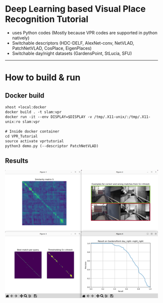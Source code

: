 # Deep Learning based Visual Place Recognition Tutorial

- uses Python codes (Mostly because VPR codes are supported in python natively)
- Switchable descriptors (HDC-DELF, AlexNet-conv, NetVLAD, PatchNetVLAD, CosPlace, EigenPlaces)
- Switchable day/night datasets (GardensPoint, StLucia, SFU)

---

# How to build & run

## Docker build

```
xhost +local:docker
docker build . -t slam:vpr
docker run -it --env DISPLAY=$DISPLAY -v /tmp/.X11-unix/:/tmp/.X11-unix:ro slam:vpr

# Inside docker container
cd VPR_Tutorial
source activate vprtutorial
python3 demo.py (--descriptor PatchNetVLAD)
```

## Results

![](output.png)
